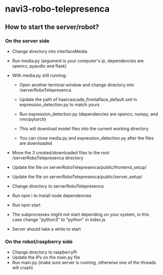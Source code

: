 # navi3-robo-telepresenca

## How to start the server/robot?

### On the server side

-   Change directory into interfaceMedia
-   Run media.py (argument is your computer's ip, dependencies are opencv, pyaudio and flask)

-   With media.py still running:

    -   Open another terminal window and change directory into /serverRoboTelepresenca

    -   Update the path of haarcascade_frontalface_default.xml in expression_detection.py to match yours
    -   Run expression_detection.py (dependencies are opencv, numpy, and rmn/pytorch)
    -   This will download model files into the current working directory
    -   You can close media.py and expression_detection.py after the files are downloaded

-   Move the 3 created/downloaded files to the root /serverRoboTelepresenca directory
-   Update the file on serverRoboTelepresenca/public/frontend_setup/
-   Update the file on serverRoboTelepresenca/public/server_setup/
-   Change directory to serverRoboTelepresenca
-   Run npm i to install node dependencies
-   Run npm start
-   The subprocesses might not start depending on your system, in this case change "python3" to "python" in index.js
-   Server should take a while to start

### On the robot/raspberry side

-   Change directory to raspberryPi
-   Update the IPs on the main.py file
-   Run main.py (make sure server is running, otherwise one of the threads will crash)
